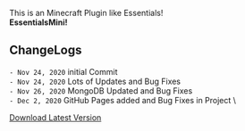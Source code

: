 This is an Minecraft Plugin like Essentials!\
**EssentialsMini!**

## ChangeLogs

`- Nov 24, 2020` initial Commit \
`- Nov 24, 2020` Lots of Updates and Bug Fixes \
`- Nov 26, 2020` MongoDB Updated and Bug Fixes \
`- Dec 2, 2020` GitHub Pages added and Bug Fixes in Project \

<a href="downloads\EssentialsMini.jar">Download Latest Version</a>
